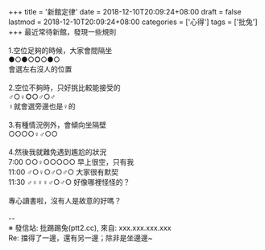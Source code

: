 +++
title = '新館定律'
date = 2018-12-10T20:09:24+08:00
draft = false
lastmod = 2018-12-10T20:09:24+08:00
categories = ['心得']
tags = ['批兔']
+++
最近常待新館，發現一些規則<br>
<br>
1.空位足夠的時候，大家會間隔坐<br>
        ●○●○**○**○●○<br>
會選左右沒人的位置<br>
<br>
2.空位不夠時，只好挑比較能接受的<br>
        ♂○♀**○**○♂○♂<br>
♀就會選旁邊也是♀的<br>
<br>
3.有種情況例外，會傾向坐隔壁<br>
        ○○○○**♀♂**○○<br>
<br>
4.然後我就難免遇到尷尬的狀況<br>
  7:00  ○○♀○○○○○ 早上很空，只有我<br>
  11:00 ♂○♀○♂○♂○ 大家很有默契<br>
  11:30 **♂♀**♀**♀♂**○♂○ 好像哪裡怪怪的？<br>
<br>
專心讀書啦，沒有人是故意的好嗎？<br>
<br>
--<br>
※ 發信站: 批踢踢兔(ptt2.cc), 來自: xxx.xxx.xxx.xxx<br>
Re: 擋得了一邊，還有另一邊；除非是坐邊邊~<br>
